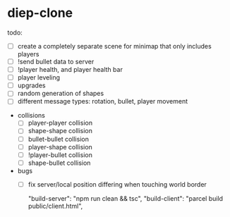 # diep-clone

todo:
- [ ] create a completely separate scene for minimap that only includes players
- [ ] !send bullet data to server
- [ ] !player health, and player health bar
- [ ] player leveling
- [ ] upgrades
- [ ] random generation of shapes
- [ ] different message types: rotation, bullet, player movement
- collisions
  - [ ] player-player collision
  - [ ] shape-shape collision
  - [ ] bullet-bullet collision
  - [ ] player-shape collision
  - [ ] !player-bullet collision
  - [ ] shape-bullet collision

- bugs
  - [ ] fix server/local position differing when touching world border

    "build-server": "npm run clean && tsc",
    "build-client": "parcel build public/client.html",
